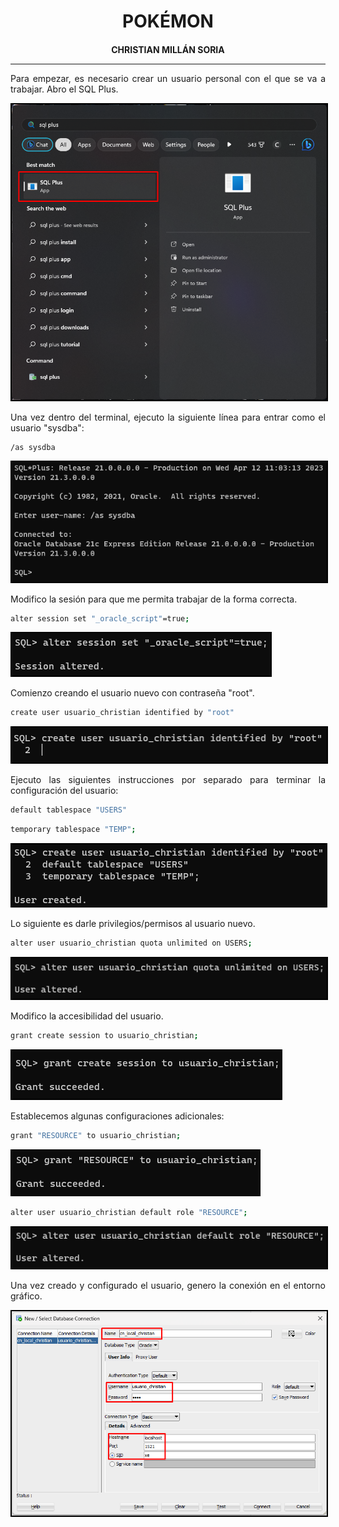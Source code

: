 <style>
  h1, h4{
    text-align: center;
    font-weight: bold;
    border: none;
    margin-bottom: 0px;
  }

  p{
    text-align: justify;
  }

  img{
    border: 2px solid black;
  }

  #ex{
    border: none;
  }
</style>

<h1>POKÉMON</h1>

<h4>CHRISTIAN MILLÁN SORIA</h4>

<hr>

<p>Para empezar, es necesario crear un usuario personal con el que se va a trabajar. Abro el SQL Plus.</p>

<img src="img/1.png">

<p>Una vez dentro del terminal, ejecuto la siguiente línea para entrar como el usuario "sysdba":</p>

```bash
/as sysdba
```

<img src="img/2.png">

<p>Modifico la sesión para que me permita trabajar de la forma correcta.</p>

```bash
alter session set "_oracle_script"=true;
```

<img src="img/3.png">

<p>Comienzo creando el usuario nuevo con contraseña "root".</p>

```bash
create user usuario_christian identified by "root"
```

<img src="img/4.png">

<p>Ejecuto las siguientes instrucciones por separado para terminar la configuración del usuario:</p>

```bash
default tablespace "USERS"
```

```bash
temporary tablespace "TEMP";
```

<img src="img/5.png">

<p>Lo siguiente es darle privilegios/permisos al usuario nuevo.</p>

```bash
alter user usuario_christian quota unlimited on USERS;
```
<img src="img/6.png">

<p>Modifico la accesibilidad del usuario.</p>

```bash
grant create session to usuario_christian;
```

<img src="img/7.png">

<p>Establecemos algunas configuraciones adicionales:</p>

```bash
grant "RESOURCE" to usuario_christian;
```

<img src="img/8.png">

```bash
alter user usuario_christian default role "RESOURCE";
```

<img src="img/9.png">

<p>Una vez creado y configurado el usuario, genero la conexión en el entorno gráfico.</p>

<img src="img/10.png">
